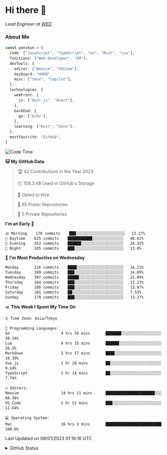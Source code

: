 # Hi there&nbsp;:wave:

_Lead Engineer at [WED](https://github.com/wedinc)_

### About Me

```ts
const yanskun = {
  code: ["JavaScript", "TypeScript", "Go", "Rust", "Lua"],
  functions: ["Web Developer", "EM"],
  devTools: {
    editor: ["Neovim", "VSCode"],
    keyboard: "HHKB",
    misc: ["tmux", "Copilot"],
  },
  technologies: {
    webFront: {
      js: ["Nuxt.js", "React"],
    },
    backEnd: {
      go: ["Echo"],
    },
    learning: ["Rust", "Deno"],
  },
  mostFavirite: "GitHub",
}
```

<!--START_SECTION:waka-->
![Code Time](http://img.shields.io/badge/Code%20Time-79%20hrs%2034%20mins-blue)

**🐱 My GitHub Data** 

> 🏆 42 Contributions in the Year 2023
 > 
> 📦 108.3 kB Used in GitHub's Storage 
 > 
> 💼 Opted to Hire
 > 
> 📜 85 Public Repositories 
 > 
> 🔑 3 Private Repositories  
 > 
**I'm an Early 🐤** 

```text
🌞 Morning    178 commits    ███░░░░░░░░░░░░░░░░░░░░░░   13.27% 
🌆 Daytime    625 commits    ███████████░░░░░░░░░░░░░░   46.61% 
🌃 Evening    353 commits    ██████░░░░░░░░░░░░░░░░░░░   26.32% 
🌙 Night      185 commits    ███░░░░░░░░░░░░░░░░░░░░░░   13.8%

```
📅 **I'm Most Productive on Wednesday** 

```text
Monday       216 commits    ████░░░░░░░░░░░░░░░░░░░░░   16.11% 
Tuesday      189 commits    ███░░░░░░░░░░░░░░░░░░░░░░   14.09% 
Wednesday    307 commits    █████░░░░░░░░░░░░░░░░░░░░   22.89% 
Thursday     164 commits    ███░░░░░░░░░░░░░░░░░░░░░░   12.23% 
Friday       186 commits    ███░░░░░░░░░░░░░░░░░░░░░░   13.87% 
Saturday     101 commits    ██░░░░░░░░░░░░░░░░░░░░░░░   7.53% 
Sunday       178 commits    ███░░░░░░░░░░░░░░░░░░░░░░   13.27%

```


📊 **This Week I Spent My Time On** 

```text
⌚︎ Time Zone: Asia/Tokyo

💬 Programming Languages: 
Go                       4 hrs 50 mins       ███████░░░░░░░░░░░░░░░░░░   30.14% 
Lua                      4 hrs 15 mins       ██████░░░░░░░░░░░░░░░░░░░   26.5% 
Markdown                 2 hrs 57 mins       ████░░░░░░░░░░░░░░░░░░░░░   18.39% 
Vue.js                   1 hr 28 mins        ██░░░░░░░░░░░░░░░░░░░░░░░   9.14% 
TypeScript               1 hr 14 mins        ██░░░░░░░░░░░░░░░░░░░░░░░   7.74%

🔥 Editors: 
Neovim                   14 hrs 11 mins      ██████████████████████░░░   88.36% 
VS Code                  1 hr 52 mins        ███░░░░░░░░░░░░░░░░░░░░░░   11.64%

💻 Operating System: 
Mac                      16 hrs 3 mins       █████████████████████████   100.0%

```


 Last Updated on 08/01/2023 01:19:16 UTC
<!--END_SECTION:waka-->

<details>
<summary>GitHub Status</summary>
<picture>
  <source media="(prefers-color-scheme: dark)" srcset="https://raw.githubusercontent.com/yanskun/yanskun/master/profile-summary-card-output/nord_dark/0-profile-details.svg">
 <img src="https://raw.githubusercontent.com/yanskun/yanskun/master/profile-summary-card-output/default/0-profile-details.svg">
</picture>
<br>
<picture>
  <source media="(prefers-color-scheme: dark)" srcset="https://raw.githubusercontent.com/yanskun/yanskun/master/profile-summary-card-output/nord_dark/1-repos-per-language.svg">
 <img src="https://raw.githubusercontent.com/yanskun/yanskun/master/profile-summary-card-output/default/1-repos-per-language.svg">
</picture>
<picture>
  <source media="(prefers-color-scheme: dark)" srcset="https://raw.githubusercontent.com/yanskun/yanskun/master/profile-summary-card-output/nord_dark/2-most-commit-language.svg">
 <img src="https://raw.githubusercontent.com/yanskun/yanskun/master/profile-summary-card-output/default/2-most-commit-language.svg">
</picture>
<br>
<picture>
  <source media="(prefers-color-scheme: dark)" srcset="https://raw.githubusercontent.com/yanskun/yanskun/master/profile-summary-card-output/nord_dark/3-stats.svg">
 <img src="https://raw.githubusercontent.com/yanskun/yanskun/master/profile-summary-card-output/default/3-stats.svg">
</picture>
<picture>
  <source media="(prefers-color-scheme: dark)" srcset="https://raw.githubusercontent.com/yanskun/yanskun/master/profile-summary-card-output/nord_dark/4-productive-time.svg">
 <img src="https://raw.githubusercontent.com/yanskun/yanskun/master/profile-summary-card-output/default/4-productive-time.svg">
</picture>
</details>
